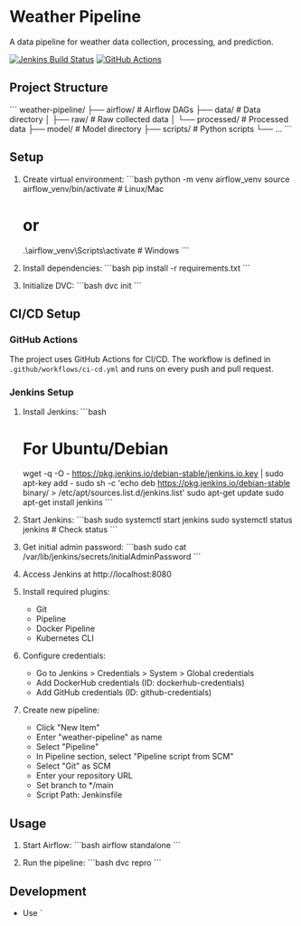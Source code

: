 # Weather Pipeline

A data pipeline for weather data collection, processing, and prediction.

[![Jenkins Build Status](http://localhost:8080/buildStatus/icon?job=weather-pipeline)](http://localhost:8080/job/weather-pipeline/)
[![GitHub Actions](https://github.com/mahad002/weather-pipeline/actions/workflows/ci-cd.yml/badge.svg)](https://github.com/mahad002/weather-pipeline/actions/workflows/ci-cd.yml)

## Project Structure

\`\`\`
weather-pipeline/
├── airflow/               # Airflow DAGs
├── data/                  # Data directory
│   ├── raw/              # Raw collected data
│   └── processed/        # Processed data
├── model/                # Model directory
├── scripts/              # Python scripts
└── ...
\`\`\`

## Setup

1. Create virtual environment:
   \`\`\`bash
   python -m venv airflow_venv
   source airflow_venv/bin/activate  # Linux/Mac
   # or
   .\\airflow_venv\\Scripts\\activate  # Windows
   \`\`\`

2. Install dependencies:
   \`\`\`bash
   pip install -r requirements.txt
   \`\`\`

3. Initialize DVC:
   \`\`\`bash
   dvc init
   \`\`\`

## CI/CD Setup

### GitHub Actions
The project uses GitHub Actions for CI/CD. The workflow is defined in `.github/workflows/ci-cd.yml` and runs on every push and pull request.

### Jenkins Setup
1. Install Jenkins:
   \`\`\`bash
   # For Ubuntu/Debian
   wget -q -O - https://pkg.jenkins.io/debian-stable/jenkins.io.key | sudo apt-key add -
   sudo sh -c 'echo deb https://pkg.jenkins.io/debian-stable binary/ > /etc/apt/sources.list.d/jenkins.list'
   sudo apt-get update
   sudo apt-get install jenkins
   \`\`\`

2. Start Jenkins:
   \`\`\`bash
   sudo systemctl start jenkins
   sudo systemctl status jenkins  # Check status
   \`\`\`

3. Get initial admin password:
   \`\`\`bash
   sudo cat /var/lib/jenkins/secrets/initialAdminPassword
   \`\`\`

4. Access Jenkins at http://localhost:8080

5. Install required plugins:
   - Git
   - Pipeline
   - Docker Pipeline
   - Kubernetes CLI

6. Configure credentials:
   - Go to Jenkins > Credentials > System > Global credentials
   - Add DockerHub credentials (ID: dockerhub-credentials)
   - Add GitHub credentials (ID: github-credentials)

7. Create new pipeline:
   - Click "New Item"
   - Enter "weather-pipeline" as name
   - Select "Pipeline"
   - In Pipeline section, select "Pipeline script from SCM"
   - Select "Git" as SCM
   - Enter your repository URL
   - Set branch to */main
   - Script Path: Jenkinsfile

## Usage

1. Start Airflow:
   \`\`\`bash
   airflow standalone
   \`\`\`

2. Run the pipeline:
   \`\`\`bash
   dvc repro
   \`\`\`

## Development

- Use \`